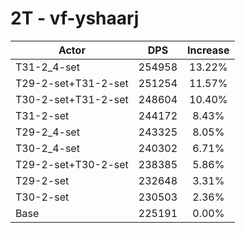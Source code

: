# 2T - vf-yshaarj
| Actor | DPS | Increase |
|---|:---:|:---:|
|T31-2_4-set|254958|13.22%|
|T29-2-set+T31-2-set|251254|11.57%|
|T30-2-set+T31-2-set|248604|10.40%|
|T31-2-set|244172|8.43%|
|T29-2_4-set|243325|8.05%|
|T30-2_4-set|240302|6.71%|
|T29-2-set+T30-2-set|238385|5.86%|
|T29-2-set|232648|3.31%|
|T30-2-set|230503|2.36%|
|Base|225191|0.00%|
